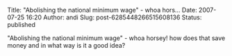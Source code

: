 Title: "Abolishing the national minimum wage" - whoa hors...
Date: 2007-07-25 16:20
Author: andi
Slug: post-6285448266515608136
Status: published

"Abolishing the national minimum wage" - whoa horsey! how does that save money and in what way is it a good idea?
